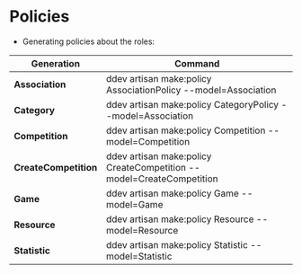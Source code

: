 # Policies

- Generating policies about the roles:

| Generation            | Command                                                              |
|-----------------------|----------------------------------------------------------------------|
| **Association**       | ddev artisan make:policy AssociationPolicy --model=Association       |
| **Category**          | ddev artisan make:policy CategoryPolicy --model=Association          |
| **Competition**       | ddev artisan make:policy Competition --model=Competition             |
| **CreateCompetition** | ddev artisan make:policy CreateCompetition --model=CreateCompetition |
| **Game**              | ddev artisan make:policy Game --model=Game                           |
| **Resource**          | ddev artisan make:policy Resource --model=Resource                   |
| **Statistic**         | ddev artisan make:policy Statistic --model=Statistic                 |